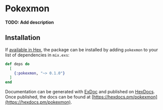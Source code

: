 # Pokexmon

**TODO: Add description**

## Installation

If [available in Hex](https://hex.pm/docs/publish), the package can be installed
by adding `pokexmon` to your list of dependencies in `mix.exs`:

```elixir
def deps do
  [
    {:pokexmon, "~> 0.1.0"}
  ]
end
```

Documentation can be generated with [ExDoc](https://github.com/elixir-lang/ex_doc)
and published on [HexDocs](https://hexdocs.pm). Once published, the docs can
be found at [https://hexdocs.pm/pokexmon](https://hexdocs.pm/pokexmon).

